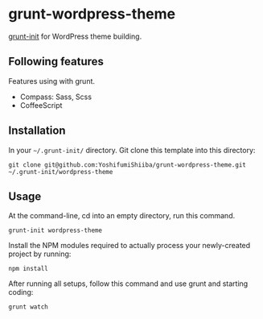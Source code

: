 # grunt-wordpress-theme

[grunt-init][] for WordPress theme building.

## Following features

Features using with grunt.

* Compass: Sass, Scss
* CoffeeScript


[grunt-init]: http://gruntjs.com/project-scaffolding

## Installation

In your `~/.grunt-init/` directory. Git clone this template into this directory:

```
git clone git@github.com:YoshifumiShiiba/grunt-wordpress-theme.git ~/.grunt-init/wordpress-theme
```

## Usage

At the command-line, cd into an empty directory, run this command.

```
grunt-init wordpress-theme
```

Install the NPM modules required to actually process your newly-created project by running:

```
npm install
```

After running all setups, follow this command and use grunt and starting coding:

```
grunt watch
```

